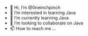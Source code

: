 - 👋 Hi, I’m @0neinchpinch
- 👀 I’m interested in learning Java
- 🌱 I’m currently learning Java
- 💞️ I’m looking to collaborate on Java
- 📫 How to reach me ...

<!---
0neinchpinch/0neinchpinch is a ✨ special ✨ repository because its `README.md` (this file) appears on your GitHub profile.
You can click the Preview link to take a look at your changes.
--->

